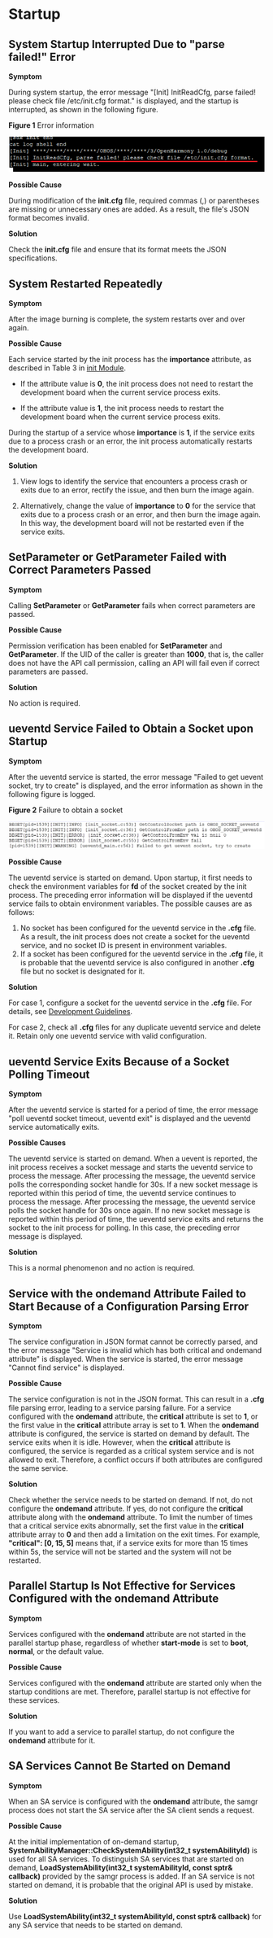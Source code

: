 # Startup


## System Startup Interrupted Due to "parse failed!" Error

**Symptom**

During system startup, the error message "[Init] InitReadCfg, parse failed! please check file /etc/init.cfg format." is displayed, and the startup is interrupted, as shown in the following figure.

  **Figure 1** Error information

  ![en-us_image_0000001200053087](figures/en-us_image_0000001200053087.png)

**Possible Cause**

During modification of the **init.cfg** file, required commas (,) or parentheses are missing or unnecessary ones are added. As a result, the file's JSON format becomes invalid.

**Solution**

Check the **init.cfg** file and ensure that its format meets the JSON specifications.


## System Restarted Repeatedly

**Symptom**

After the image burning is complete, the system restarts over and over again.

**Possible Cause**

Each service started by the init process has the **importance** attribute, as described in Table 3 in [init Module](../subsystems/subsys-boot-init.md).

- If the attribute value is **0**, the init process does not need to restart the development board when the current service process exits.

- If the attribute value is **1**, the init process needs to restart the development board when the current service process exits.

During the startup of a service whose **importance** is **1**, if the service exits due to a process crash or an error, the init process automatically restarts the development board.

**Solution**

1. View logs to identify the service that encounters a process crash or exits due to an error, rectify the issue, and then burn the image again.

2. Alternatively, change the value of **importance** to **0** for the service that exits due to a process crash or an error, and then burn the image again. In this way, the development board will not be restarted even if the service exits.


## **SetParameter** or **GetParameter** Failed with Correct Parameters Passed

**Symptom**

Calling **SetParameter** or **GetParameter** fails when correct parameters are passed.

**Possible Cause**

Permission verification has been enabled for **SetParameter** and **GetParameter**. If the UID of the caller is greater than **1000**, that is, the caller does not have the API call permission, calling an API will fail even if correct parameters are passed.

**Solution**

No action is required.


## ueventd Service Failed to Obtain a Socket upon Startup

**Symptom**

After the ueventd service is started, the error message "Failed to get uevent socket, try to create" is displayed, and the error information as shown in the following figure is logged.

  **Figure 2** Failure to obtain a socket

  ![ueventd_socket](figures/ueventd_socket.png)

**Possible Cause**

The ueventd service is started on demand. Upon startup, it first needs to check the environment variables for **fd** of the socket created by the init process. The preceding error information will be displayed if the ueventd service fails to obtain environment variables. The possible causes are as follows:
1. No socket has been configured for the ueventd service in the **.cfg** file. As a result, the init process does not create a socket for the ueventd service, and no socket ID is present in environment variables.
2. If a socket has been configured for the ueventd service in the **.cfg** file, it is probable that the ueventd service is also configured in another **.cfg** file but no socket is designated for it.

**Solution**

For case 1, configure a socket for the ueventd service in the **.cfg** file. For details, see [Development Guidelines](https://gitee.com/openharmony/docs/blob/master/en/device-dev/subsystems/subsys-boot-init.md#development-guidelines).

For case 2, check all **.cfg** files for any duplicate ueventd service and delete it. Retain only one ueventd service with valid configuration.


## ueventd Service Exits Because of a Socket Polling Timeout

**Symptom**

After the ueventd service is started for a period of time, the error message "poll ueventd socket timeout, ueventd exit" is displayed and the ueventd service automatically exits.

**Possible Causes**

The ueventd service is started on demand. When a uevent is reported, the init process receives a socket message and starts the ueventd service to process the message. After processing the message, the ueventd service polls the corresponding socket handle for 30s. If a new socket message is reported within this period of time, the ueventd service continues to process the message. After processing the message, the ueventd service polls the socket handle for 30s once again. If no new socket message is reported within this period of time, the ueventd service exits and returns the socket to the init process for polling. In this case, the preceding error message is displayed.

**Solution**

This is a normal phenomenon and no action is required.


## Service with the ondemand Attribute Failed to Start Because of a Configuration Parsing Error

**Symptom**

The service configuration in JSON format cannot be correctly parsed, and the error message "Service is invalid which has both critical and ondemand attribute" is displayed. When the service is started, the error message "Cannot find service" is displayed.

**Possible Cause**

The service configuration is not in the JSON format. This can result in a **.cfg** file parsing error, leading to a service parsing failure. For a service configured with the **ondemand** attribute, the **critical** attribute is set to **1**, or the first value in the **critical** attribute array is set to **1**. When the **ondemand** attribute is configured, the service is started on demand by default. The service exits when it is idle. However, when the **critical** attribute is configured, the service is regarded as a critical system service and is not allowed to exit. Therefore, a conflict occurs if both attributes are configured the same service.

**Solution**

Check whether the service needs to be started on demand. If not, do not configure the **ondemand** attribute. If yes, do not configure the **critical** attribute along with the **ondemand** attribute. To limit the number of times that a critical service exits abnormally, set the first value in the **critical** attribute array to **0** and then add a limitation on the exit times. For example, **"critical": [0, 15, 5]** means that, if a service exits for more than 15 times within 5s, the service will not be started and the system will not be restarted.


## Parallel Startup Is Not Effective for Services Configured with the ondemand Attribute

**Symptom**

Services configured with the **ondemand** attribute are not started in the parallel startup phase, regardless of whether **start-mode** is set to **boot**, **normal**, or the default value.

**Possible Cause**

Services configured with the **ondemand** attribute are started only when the startup conditions are met. Therefore, parallel startup is not effective for these services.

**Solution**

If you want to add a service to parallel startup, do not configure the **ondemand** attribute for it.


## SA Services Cannot Be Started on Demand

**Symptom**

When an SA service is configured with the **ondemand** attribute, the samgr process does not start the SA service after the SA client sends a request.

**Possible Cause**

At the initial implementation of on-demand startup, **SystemAbilityManager::CheckSystemAbility(int32_t systemAbilityId)** is used for all SA services. To distinguish SA services that are started on demand, **LoadSystemAbility(int32_t systemAbilityId, const sptr& callback)** provided by the samgr process is added. If an SA service is not started on demand, it is probable that the original API is used by mistake.

**Solution**

Use **LoadSystemAbility(int32_t systemAbilityId, const sptr& callback)** for any SA service that needs to be started on demand.
